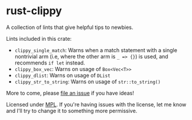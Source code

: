 rust-clippy
===========

A collection of lints that give helpful tips to newbies.


Lints included in this crate:

 - `clippy_single_match`: Warns when a match statement with a single nontrivial arm (i.e, where the other arm is `_ => {}`) is used, and recommends `if let` instead.
 - `clippy_box_vec`: Warns on usage of `Box<Vec<T>>`
 - `clippy_dlist`: Warns on usage of `DList`
 - `clippy_str_to_string`: Warns on usage of `str::to_string()`

More to come, please [file an issue](https://github.com/Manishearth/rust-clippy/issues) if you have ideas!

Licensed under [MPL](https://www.mozilla.org/MPL/2.0/). If you're having issues with the license, let me know and I'll try to change it to something more permissive.
